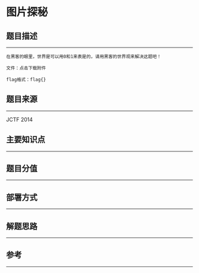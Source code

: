 # 图片探秘

## 题目描述
---
```
在黑客的眼里，世界是可以用0和1来表是的，请用黑客的世界观来解决这题吧！

文件：点击下载附件

flag格式：flag{}
```

## 题目来源
---
JCTF 2014

## 主要知识点
---


## 题目分值
---


## 部署方式
---


## 解题思路
---


## 参考
---
